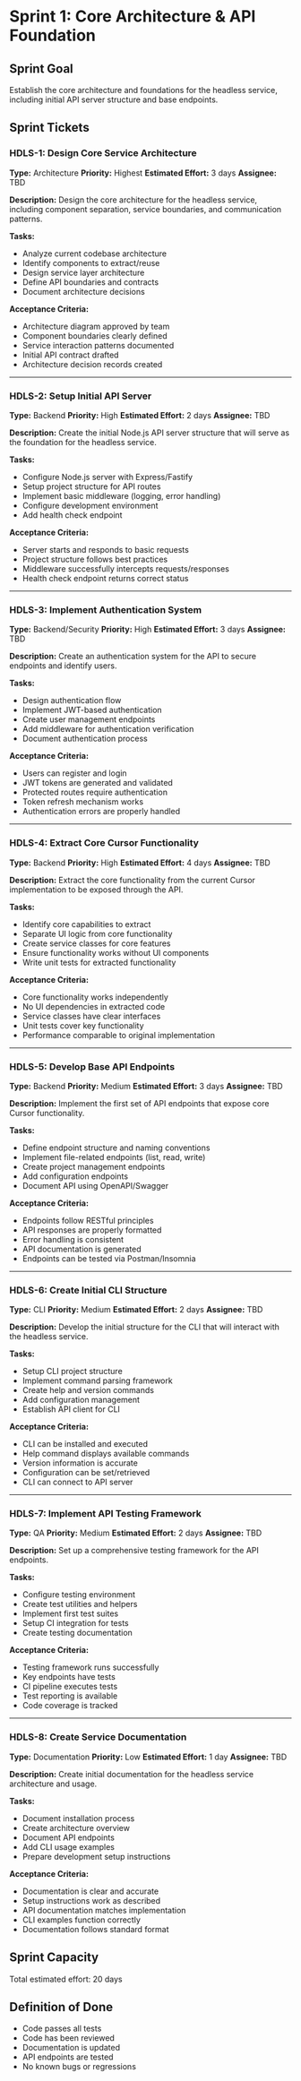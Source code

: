 # Sprint 1: Core Architecture & API Foundation

## Sprint Goal
Establish the core architecture and foundations for the headless service, including initial API server structure and base endpoints.

## Sprint Tickets

### HDLS-1: Design Core Service Architecture
**Type:** Architecture
**Priority:** Highest
**Estimated Effort:** 3 days
**Assignee:** TBD

**Description:**
Design the core architecture for the headless service, including component separation, service boundaries, and communication patterns.

**Tasks:**
- Analyze current codebase architecture
- Identify components to extract/reuse
- Design service layer architecture
- Define API boundaries and contracts
- Document architecture decisions

**Acceptance Criteria:**
- Architecture diagram approved by team
- Component boundaries clearly defined
- Service interaction patterns documented
- Initial API contract drafted
- Architecture decision records created

---

### HDLS-2: Setup Initial API Server
**Type:** Backend
**Priority:** High
**Estimated Effort:** 2 days
**Assignee:** TBD

**Description:**
Create the initial Node.js API server structure that will serve as the foundation for the headless service.

**Tasks:**
- Configure Node.js server with Express/Fastify
- Setup project structure for API routes
- Implement basic middleware (logging, error handling)
- Configure development environment
- Add health check endpoint

**Acceptance Criteria:**
- Server starts and responds to basic requests
- Project structure follows best practices
- Middleware successfully intercepts requests/responses
- Health check endpoint returns correct status

---

### HDLS-3: Implement Authentication System
**Type:** Backend/Security
**Priority:** High
**Estimated Effort:** 3 days
**Assignee:** TBD

**Description:**
Create an authentication system for the API to secure endpoints and identify users.

**Tasks:**
- Design authentication flow
- Implement JWT-based authentication
- Create user management endpoints
- Add middleware for authentication verification
- Document authentication process

**Acceptance Criteria:**
- Users can register and login
- JWT tokens are generated and validated
- Protected routes require authentication
- Token refresh mechanism works
- Authentication errors are properly handled

---

### HDLS-4: Extract Core Cursor Functionality
**Type:** Backend
**Priority:** High
**Estimated Effort:** 4 days
**Assignee:** TBD

**Description:**
Extract the core functionality from the current Cursor implementation to be exposed through the API.

**Tasks:**
- Identify core capabilities to extract
- Separate UI logic from core functionality
- Create service classes for core features
- Ensure functionality works without UI components
- Write unit tests for extracted functionality

**Acceptance Criteria:**
- Core functionality works independently
- No UI dependencies in extracted code
- Service classes have clear interfaces
- Unit tests cover key functionality
- Performance comparable to original implementation

---

### HDLS-5: Develop Base API Endpoints
**Type:** Backend
**Priority:** Medium
**Estimated Effort:** 3 days
**Assignee:** TBD

**Description:**
Implement the first set of API endpoints that expose core Cursor functionality.

**Tasks:**
- Define endpoint structure and naming conventions
- Implement file-related endpoints (list, read, write)
- Create project management endpoints
- Add configuration endpoints
- Document API using OpenAPI/Swagger

**Acceptance Criteria:**
- Endpoints follow RESTful principles
- API responses are properly formatted
- Error handling is consistent
- API documentation is generated
- Endpoints can be tested via Postman/Insomnia

---

### HDLS-6: Create Initial CLI Structure
**Type:** CLI
**Priority:** Medium
**Estimated Effort:** 2 days
**Assignee:** TBD

**Description:**
Develop the initial structure for the CLI that will interact with the headless service.

**Tasks:**
- Setup CLI project structure
- Implement command parsing framework
- Create help and version commands
- Add configuration management
- Establish API client for CLI

**Acceptance Criteria:**
- CLI can be installed and executed
- Help command displays available commands
- Version information is accurate
- Configuration can be set/retrieved
- CLI can connect to API server

---

### HDLS-7: Implement API Testing Framework
**Type:** QA
**Priority:** Medium
**Estimated Effort:** 2 days
**Assignee:** TBD

**Description:**
Set up a comprehensive testing framework for the API endpoints.

**Tasks:**
- Configure testing environment
- Create test utilities and helpers
- Implement first test suites
- Setup CI integration for tests
- Create testing documentation

**Acceptance Criteria:**
- Testing framework runs successfully
- Key endpoints have tests
- CI pipeline executes tests
- Test reporting is available
- Code coverage is tracked

---

### HDLS-8: Create Service Documentation
**Type:** Documentation
**Priority:** Low
**Estimated Effort:** 1 day
**Assignee:** TBD

**Description:**
Create initial documentation for the headless service architecture and usage.

**Tasks:**
- Document installation process
- Create architecture overview
- Document API endpoints
- Add CLI usage examples
- Prepare development setup instructions

**Acceptance Criteria:**
- Documentation is clear and accurate
- Setup instructions work as described
- API documentation matches implementation
- CLI examples function correctly
- Documentation follows standard format

## Sprint Capacity
Total estimated effort: 20 days

## Definition of Done
- Code passes all tests
- Code has been reviewed
- Documentation is updated
- API endpoints are tested
- No known bugs or regressions 
